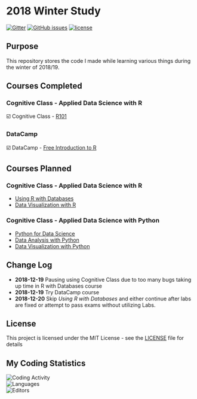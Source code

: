 # 2018 Winter Study

[![Gitter](https://img.shields.io/gitter/room/Lilyheart/repo.js.svg?maxAge=2592000)](https://gitter.im/Lilyheart/LilyPrograms)
[![GitHub issues](https://img.shields.io/github/issues/Lilyheart/2018_winter_study.svg)](https://github.com/Lilyheart/2018_winter_study/issues)
[![license](https://img.shields.io/github/license/Lilyheart/2018_winter_study.svg)](https://github.com/Lilyheart/2018_winter_study/blob/gh-pages/LICENSE)

## Purpose

This repository stores the code I made while learning various things during the winter of 2018/19.

## Courses Completed

### Cognitive Class - Applied Data Science with R

:ballot_box_with_check: Cognitive Class - [R101](https://courses.cognitiveclass.ai/certificates/188a87f3ec2b4380944c2c38d3882631)  

### DataCamp

:ballot_box_with_check: DataCamp - [Free Introduction to R](https://campus.datacamp.com/courses/free-introduction-to-r)

## Courses Planned

### Cognitive Class - Applied Data Science with R
* [Using R with Databases](https://cognitiveclass.ai/courses/using-r-with-databases/)
* [Data Visualization with R](https://cognitiveclass.ai/courses/data-visualization-with-r/)

### Cognitive Class - Applied Data Science with Python
* [Python for Data Science](https://cognitiveclass.ai/courses/python-for-data-science/)
* [Data Analysis with Python](https://cognitiveclass.ai/courses/data-analysis-python/)
* [Data Visualization with Python](https://cognitiveclass.ai/courses/data-visualization-with-python/)

## Change Log

* **2018-12-19** Pausing using Cognitive Class due to too many bugs taking up time in R with Databases course
* **2018-12-19** Try DataCamp course
* **2018-12-20** Skip *Using R with Databases* and either continue after labs are fixed or attempt to pass exams without utilizing Labs.

## License

This project is licensed under the MIT License - see the [LICENSE](LICENSE) file for details

## My Coding Statistics

![Coding Activity](https://wakatime.com/share/@dd391fcb-e113-47bf-8178-978cbb64803f/f4a82301-ba0b-43d6-b403-cc77f4c2e2c5.png)  
![Languages](https://wakatime.com/share/@dd391fcb-e113-47bf-8178-978cbb64803f/71da71aa-3296-492e-840c-3725e1f63990.png)  
![Editors](https://wakatime.com/share/@dd391fcb-e113-47bf-8178-978cbb64803f/131dbc27-02b4-4fa0-977c-4731efe5b0fa.png)
